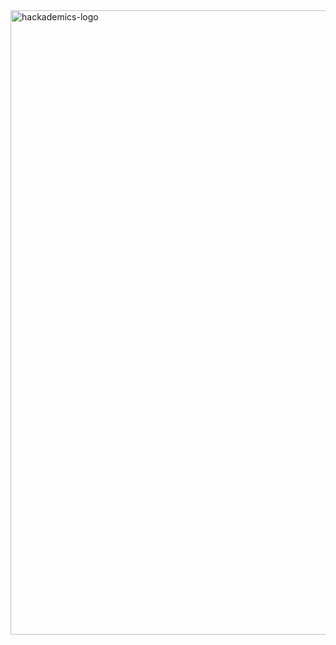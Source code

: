 <img width="999" alt="hackademics-logo" src="https://github.com/user-attachments/assets/1cc62b74-bb9d-42e1-a557-e2a6d3d2c94f">
